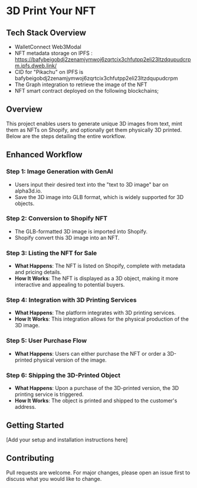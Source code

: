 # 3D Print Your NFT

## Tech Stack Overview
- WalletConnect Web3Modal
- NFT metadata storage on IPFS : https://bafybeigobdj2zenamjymwoj6zqrtcix3chfutpp2eli23ltzdqupudcrpm.ipfs.dweb.link/
- CID for "Pikachu" on IPFS is bafybeigobdj2zenamjymwoj6zqrtcix3chfutpp2eli23ltzdqupudcrpm
- The Graph integration to retrieve the image of the NFT
- NFT smart contract deployed on the following blockchains;

## Overview

This project enables users to generate unique 3D images from text, mint them as NFTs on Shopify, and optionally get them physically 3D printed. Below are the steps detailing the entire workflow.

## Enhanced Workflow

### Step 1: Image Generation with GenAI

- Users input their desired text into the "text to 3D image" bar on alpha3d.io.
- Save the 3D image into GLB format, which is widely supported for 3D objects.

### Step 2: Conversion to Shopify NFT

- The GLB-formatted 3D image is imported into Shopify.
- Shopify convert this 3D image into an NFT.

### Step 3: Listing the NFT for Sale

- **What Happens**: The NFT is listed on Shopify, complete with metadata and pricing details.
- **How It Works**: The NFT is displayed as a 3D object, making it more interactive and appealing to potential buyers.

### Step 4: Integration with 3D Printing Services

- **What Happens**: The platform integrates with 3D printing services.
- **How It Works**: This integration allows for the physical production of the 3D image.

### Step 5: User Purchase Flow

- **What Happens**: Users can either purchase the NFT or order a 3D-printed physical version of the image.

### Step 6: Shipping the 3D-Printed Object

- **What Happens**: Upon a purchase of the 3D-printed version, the 3D printing service is triggered.
- **How It Works**: The object is printed and shipped to the customer's address.

## Getting Started

[Add your setup and installation instructions here]

## Contributing

Pull requests are welcome. For major changes, please open an issue first to discuss what you would like to change.
